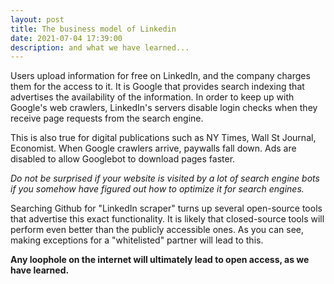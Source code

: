 ```yaml
---
layout: post
title: The business model of Linkedin 
date: 2021-07-04 17:39:00
description: and what we have learned...
---
```


Users upload information for free on LinkedIn, and the company charges them for the access to it. It is Google that provides search indexing that advertises the availability of the information. In order to keep up with Google's web crawlers, LinkedIn's servers disable login checks when they receive page requests from the search engine. 

This is also true for digital publications such as NY Times, Wall St Journal, Economist. When Google crawlers arrive, paywalls fall down. Ads are disabled to allow Googlebot to download pages faster. 

*Do not be surprised if your website is visited by a lot of search engine bots if you somehow have figured out how to optimize it for search engines.*

Searching Github for "LinkedIn scraper" turns up several open-source tools that advertise this exact functionality. It is likely that closed-source tools will perform even better than the publicly accessible ones. As you can see, making exceptions for a "whitelisted" partner will lead to this. 

**Any loophole on the internet will ultimately lead to open access, as we have learned.**
